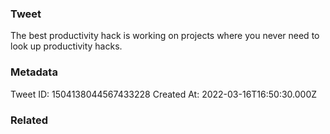 ### Tweet
The best productivity hack is working on projects where you never need to look up productivity hacks.

### Metadata
Tweet ID: 1504138044567433228
Created At: 2022-03-16T16:50:30.000Z

### Related

